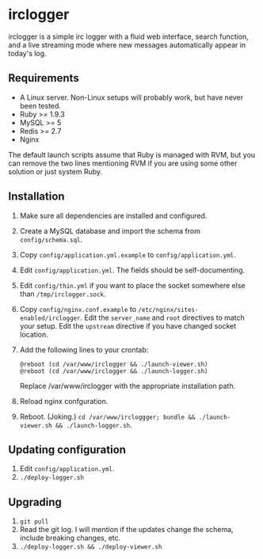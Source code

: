 irclogger
=========

irclogger is a simple irc logger with a fluid web interface, search function, and a live streaming mode where new messages automatically appear in today's log.

Requirements
------------

  * A Linux server. Non-Linux setups will probably work, but have never been tested.
  * Ruby  >= 1.9.3
  * MySQL >= 5
  * Redis >= 2.7
  * Nginx

The default launch scripts assume that Ruby is managed with RVM, but you can remove the two lines mentioning RVM if you are using some other solution or just system Ruby.

Installation
------------

  1. Make sure all dependencies are installed and configured.
  2. Create a MySQL database and import the schema from `config/schema.sql`.
  3. Copy `config/application.yml.example` to `config/application.yml`.
  4. Edit `config/application.yml`. The fields should be self-documenting.
  5. Edit `config/thin.yml` if you want to place the socket somewhere else than `/tmp/irclogger.sock`.
  6. Copy `config/nginx.conf.example` to `/etc/nginx/sites-enabled/irclogger`. Edit the `server_name` and `root` directives to match your setup. Edit the `upstream` directive if you have changed socket location.
  7. Add the following lines to your crontab:

         @reboot (cd /var/www/irclogger && ./launch-viewer.sh)
         @reboot (cd /var/www/irclogger && ./launch-logger.sh)

     Replace /var/www/irclogger with the appropriate installation path.

  8. Reload nginx confguration.
  9. Reboot. (Joking.) `cd /var/www/ircloggger; bundle && ./launch-viewer.sh && ./launch-logger.sh`.

Updating configuration
----------------------

  1. Edit `config/application.yml`.
  2. `./deploy-logger.sh`

Upgrading
---------

  1. `git pull`
  2. Read the git log. I will mention if the updates change the schema, include breaking changes, etc.
  3. `./deploy-logger.sh && ./deploy-viewer.sh`
